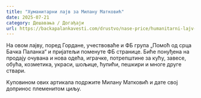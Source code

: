 ```yaml
---
title: "Хуманитарни лајв за Милану Матковић"
date: 2025-07-21
category: Дешавања / Догађаји
url: https://backapalankavesti.com/drustvo/nase-price/humanitarni-lajv-za-milanu-matkovic-2/
---
```


На овом лајву, поред Гордане, учествоваће и ФБ група „Помоћ од срца Бачка Паланка“ и пријатељи поменуте ФБ странице. Биће понуђена на продају очувана и нова одећа, играчке, потрепштине за кућу, завесе, обућа, козметика, украси, шољице, ћупићи, пешкири и многе друге ствари.

Kуповином ових артикала подржите Милану Матковић и дате свој допринос племенитом циљу.
